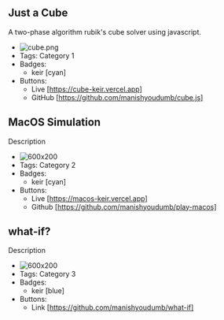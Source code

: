 ## Just a Cube
A two-phase algorithm rubik's cube solver using javascript.
- ![cube.png](assets/cube.png)
- Tags: Category 1
- Badges:
  - keir [cyan]
- Buttons:
  - Live [https://cube-keir.vercel.app]
  - GitHub [https://github.com/manishyoudumb/cube.js]

## MacOS Simulation
Description
- ![600x200](https://via.placeholder.com/600x200)
- Tags: Category 2
- Badges:
  - keir [cyan]
- Buttons:
  - Live [https://macos-keir.vercel.app]
  - Github [https://github.com/manishyoudumb/play-macos]
  

## what-if?
Description
- ![600x200](https://via.placeholder.com/600x200)
- Tags: Category 3
- Badges:
  - keir [blue]
- Buttons:
  - Link [https://github.com/manishyoudumb/what-if]